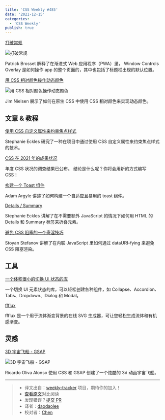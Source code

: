 ```yaml
---
title: 'CSS Weekly #485'
date: '2021-12-15'
categories:
  - 'CSS Weekly'
publish: true
---
```


[打破常规](https://alistapart.com/article/breaking-out-of-the-box/?utm_source=CSS-Weekly&utm_campaign=Issue-485&utm_medium=web)

![打破常规](https://css-weekly.com/wp-content/uploads/2021/12/breaking-out-of-the-box.jpg)

<!--以上是预览信息，图片一张或限制百字左右，前者优先-->
<!-- more -->

Patrick Brosset 解释了在渐进式 Web 应用程序（PWA）里， Window Controls Overlay 是如何操作 app 的整个页面的，其中也包括了标题栏出现的默认位置。

[用 CSS 相对颜色操作动态颜色](./dynamic_color_manipulation_with_css_relative_colors.md)

![用 CSS 相对颜色操作动态颜色](https://css-weekly.com/wp-content/uploads/2021/12/dynamic-color-manipulation-with-css-relative-colors.jpg)

Jim Nielsen 展示了如何在原生 CSS 中使用 CSS 相对颜色来实现动态颜色。

## 文章 & 教程

[使用 CSS 自定义属性来约束焦点样式](https://css-tricks.com/standardizing-focus-styles-with-css-custom-properties/?utm_source=CSS-Weekly&utm_campaign=Issue-485&utm_medium=web)

Stephanie Eckles 研究了一种在项目中通过使用 CSS 自定义属性来约束焦点样式的技术。

[CSS 在 2021 年的成果状况](https://2021.stateofcss.com/en-US/demographics/?utm_source=CSS-Weekly&utm_campaign=Issue-485&utm_medium=web)

年度 CSS 状况的调查结果已公布。 结论是什么呢？你将会用新的方式编写 CSS！

[构建一个 Toast 组件](https://web.dev/building-a-toast-component/?utm_source=CSS-Weekly&utm_campaign=Issue-485&utm_medium=web)

Adam Argyle 讲述了如何构建一个自适应且易用的 toast 组件。

[Details / Summary](https://12daysofweb.dev/2021/details-summary/?utm_source=CSS-Weekly&utm_campaign=Issue-485&utm_medium=web)

Stephanie Eckles 讲解了在不需要额外 JavaScript 的情况下如何用 HTML 的 Details 和 Summary 标签来折叠元素。

[避免 CSS 阻塞的一个奇淫技巧](https://calendar.perfplanet.com/2021/combat-css-blockage-with-this-one-weird-little-trick/?utm_source=CSS-Weekly&utm_campaign=Issue-485&utm_medium=web)

Stoyan Stefanov 讲解了在内联 JavaScript 里如何通过 dataURI-fying 来避免 CSS 阻塞渲染。

## 工具

[一个体积很小的切换 UI 状态的库](https://github.com/NigelOToole/tiny-ui-toggle?utm_source=CSS-Weekly&utm_campaign=Issue-485&utm_medium=web)

一个切换 UI 元素状态的库，可以轻松创建各种组件，如 Collapse、Accordion、Tabs、Dropdown、Dialog 和 Modal。

[ffflux](https://fffuel.co/ffflux/?utm_source=CSS-Weekly&utm_campaign=Issue-485&utm_medium=web)

ffflux 是一个用于流体渐变背景的在线 SVG 生成器，可让您轻松生成流体和有机感渐变。

## 灵感

[3D 宇宙飞船 - GSAP](https://codepen.io/ricardoolivaalonso/pen/poWbBdK?utm_source=CSS-Weekly&utm_campaign=Issue-485&utm_medium=web)

![3D 宇宙飞船 - GSAP](https://css-weekly.com/wp-content/uploads/2021/12/3d-cspaceship-gsap.jpg)

Ricardo Oliva Alonso 使用 CSS 和 GSAP 创建了一个炫酷的 3d 动画宇宙飞船。

---

> - 译文出自：[weekly-tracker](https://github.com/FEDarling/weekly-tracker) 项目，期待你的加入！
> - [查看原文](https://css-weekly.com/issue-485/)对比阅读
> - 发现错误？[提交 PR](https://github.com/FEDarling/weekly-tracker/blob/main/weeklys/css_weekly/485/README.md)
> - 译者：[daodaolee](https://github.com/daodaolee)
> - 校对者：[Chen](https://github.com/LilyChenlin)
